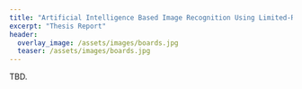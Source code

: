 ```yaml
---
title: "Artificial Intelligence Based Image Recognition Using Limited-Resource Hardware for an Aerial Drone Application"
excerpt: "Thesis Report"
header:
  overlay_image: /assets/images/boards.jpg
  teaser: /assets/images/boards.jpg
---
```


TBD.